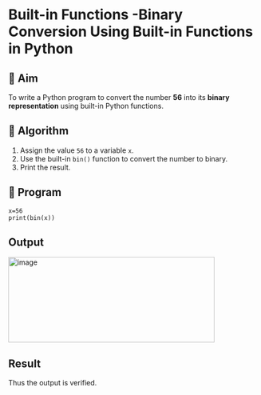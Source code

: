 # Built-in Functions -Binary Conversion Using Built-in Functions in Python

## 🎯 Aim
To write a Python program to convert the number **56** into its **binary representation** using built-in Python functions.

## 🧠 Algorithm
1. Assign the value `56` to a variable `x`.
2. Use the built-in `bin()` function to convert the number to binary.
3. Print the result.

## 🧾 Program
~~~
x=56
print(bin(x))
~~~


## Output
<img width="413" height="171" alt="image" src="https://github.com/user-attachments/assets/a0d01795-9db6-4373-bf83-f0f69d5dc114" />


## Result
Thus the output is verified.
